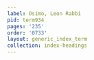 ```yaml
---
label: Osimo, Leon Rabbi
pid: term934
pages: '235'
order: '0733'
layout: generic_index_term
collection: index-headings
---
```

